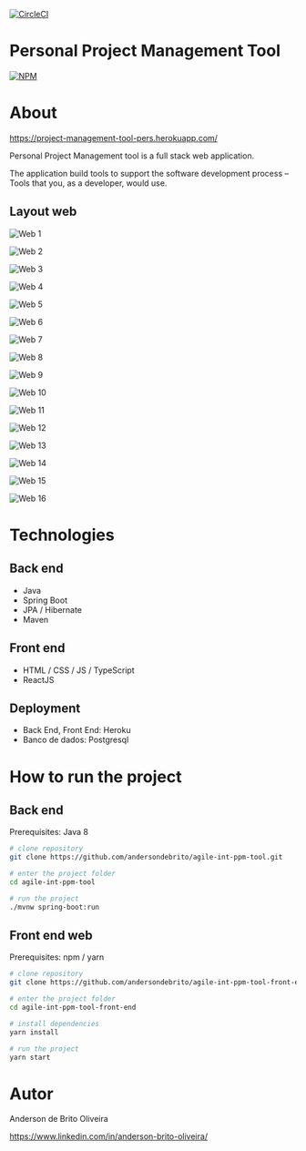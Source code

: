 [![CircleCI](https://circleci.com/gh/andersondebrito/agile-int-ppm-tool.svg?style=svg)](https://github.com/andersondebrito/agile-int-ppm-tool)

# Personal Project Management Tool
[![NPM](https://img.shields.io/npm/l/react)](https://github.com/andersondebrito/agile-int-ppm-tool/blob/main/LICENSE)

# About

https://project-management-tool-pers.herokuapp.com/

Personal Project Management tool is a full stack web application.

The application build tools to support the software development process – Tools that you, as a developer, would use.

## Layout web
![Web 1](https://github.com/andersondebrito/agile-int-ppm-tool/blob/main/assets/start_page.png?raw=true)

![Web 2](https://github.com/andersondebrito/agile-int-ppm-tool/blob/main/assets/sign_up.png?raw=true)

![Web 3](https://github.com/andersondebrito/agile-int-ppm-tool/blob/main/assets/login_page.png?raw=true)

![Web 4](https://github.com/andersondebrito/agile-int-ppm-tool/blob/main/assets/dashboard.png?raw=true)

![Web 5](https://github.com/andersondebrito/agile-int-ppm-tool/blob/main/assets/create_project_form.png?raw=true)

![Web 6](https://github.com/andersondebrito/agile-int-ppm-tool/blob/main/assets/creating_project.png?raw=true)

![Web 7](https://github.com/andersondebrito/agile-int-ppm-tool/blob/main/assets/dashboard_with_project.png?raw=true)

![Web 8](https://github.com/andersondebrito/agile-int-ppm-tool/blob/main/assets/project_dashboard.png?raw=true)

![Web 9](https://github.com/andersondebrito/agile-int-ppm-tool/blob/main/assets/add_project_task.png?raw=true)

![Web 10](https://github.com/andersondebrito/agile-int-ppm-tool/blob/main/assets/project_dashboard_with_task.png?raw=true)

![Web 11](https://github.com/andersondebrito/agile-int-ppm-tool/blob/main/assets/project_dashboard_with_tasks.png?raw=true)

![Web 12](https://github.com/andersondebrito/agile-int-ppm-tool/blob/main/assets/update_project_task_status.png?raw=true)

![Web 13](https://github.com/andersondebrito/agile-int-ppm-tool/blob/main/assets/project_dashboard_with_task_updated.png?raw=true)

![Web 14](https://github.com/andersondebrito/agile-int-ppm-tool/blob/main/assets/project_dashboard_with_task_updated_status.png?raw=true)

![Web 15](https://github.com/andersondebrito/agile-int-ppm-tool/blob/main/assets/project_dashboard_with_task_updated_fase.png?raw=true)

![Web 16](https://github.com/andersondebrito/agile-int-ppm-tool/blob/main/assets/project_dashboard_with_projects.png?raw=true)

# Technologies
## Back end
- Java
- Spring Boot
- JPA / Hibernate
- Maven

## Front end
- HTML / CSS / JS / TypeScript
- ReactJS

## Deployment
- Back End, Front End: Heroku
- Banco de dados: Postgresql

# How to run the project

## Back end
Prerequisites: Java 8

```bash
# clone repository
git clone https://github.com/andersondebrito/agile-int-ppm-tool.git

# enter the project folder
cd agile-int-ppm-tool

# run the project
./mvnw spring-boot:run
```

## Front end web
Prerequisites: npm / yarn

```bash
# clone repository
git clone https://github.com/andersondebrito/agile-int-ppm-tool-front-end.git

# enter the project folder
cd agile-int-ppm-tool-front-end

# install dependencies
yarn install

# run the project
yarn start
```

# Autor

Anderson de Brito Oliveira

https://www.linkedin.com/in/anderson-brito-oliveira/

